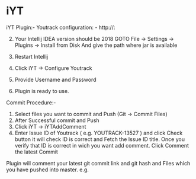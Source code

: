# iYT
iYT Plugin:-
Youtrack configuration: - http://<youtrack host>:<port>
 
2.	Your Intellij IDEA version  should be 2018 
GOTO File -> Settings -> Plugins -> Install from Disk And give the path where jar is available
3.	Restart Intellij
4.	Click iYT -> Configure Youtrack 
 
5.	Provide Username and Password
6.	Plugin is ready to use.

Commit Procedure:- 
1.	Select files you want to commit and Push (Git -> Commit Files)
2.	After Successful commit and Push 
3.	Click iYT -> iYTAddComment
4.	Enter Issue ID of Youtrack ( e.g. YOUTRACK-13527 ) and click Check button it will check ID is correct and Fetch the Issue ID title. Once you verify that ID is correct in wich  you want add comment. Click Comment the latest Commit
 

Plugin will comment your latest git commit link and git hash and Files which you have pushed into master. 
	e.g. 
	 
